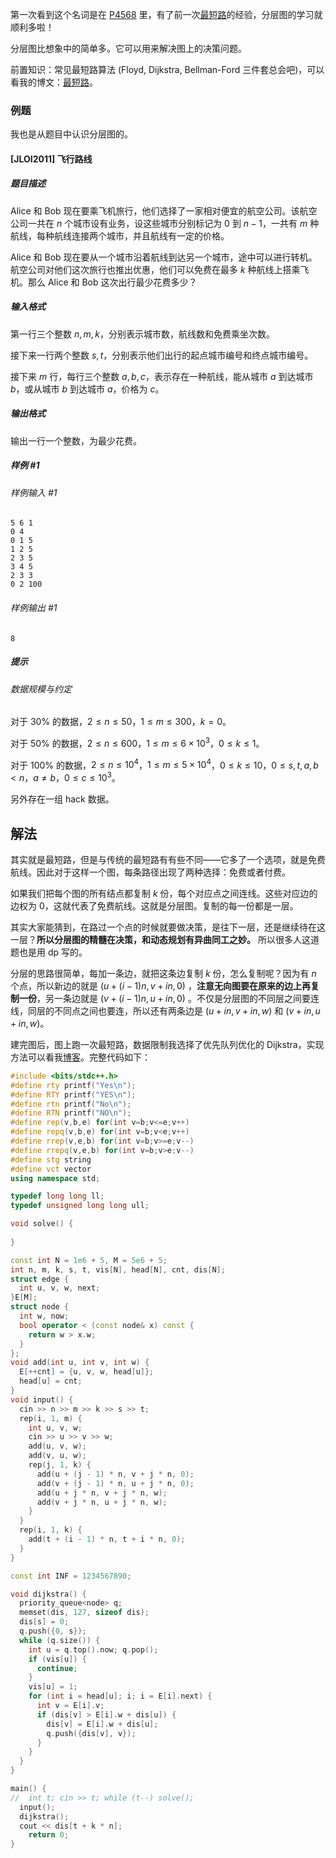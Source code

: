 第一次看到这个名词是在 [P4568](https://www.luogu.com.cn/problem/P4568) 里，有了前一次[最短路](https://www.cnblogs.com/2044-space-elevator/articles/17970148)的经验，分层图的学习就顺利多啦！

分层图比想象中的简单多。它可以用来解决图上的决策问题。

前置知识：常见最短路算法 (Floyd, Dijkstra, Bellman-Ford 三件套总会吧)，可以看我的博文：[最短路](https://www.cnblogs.com/2044-space-elevator/articles/17970148)。

### 例题

我也是从题目中认识分层图的。

#### [JLOI2011] 飞行路线

##### 题目描述

Alice 和 Bob 现在要乘飞机旅行，他们选择了一家相对便宜的航空公司。该航空公司一共在 $n$ 个城市设有业务，设这些城市分别标记为 $0$ 到 $n-1$，一共有 $m$ 种航线，每种航线连接两个城市，并且航线有一定的价格。

Alice 和 Bob 现在要从一个城市沿着航线到达另一个城市，途中可以进行转机。航空公司对他们这次旅行也推出优惠，他们可以免费在最多 $k$ 种航线上搭乘飞机。那么 Alice 和 Bob 这次出行最少花费多少？

##### 输入格式

第一行三个整数 $n,m,k$，分别表示城市数，航线数和免费乘坐次数。

接下来一行两个整数 $s,t$，分别表示他们出行的起点城市编号和终点城市编号。

接下来 $m$ 行，每行三个整数 $a,b,c$，表示存在一种航线，能从城市 $a$ 到达城市 $b$，或从城市 $b$ 到达城市 $a$，价格为 $c$。

##### 输出格式

输出一行一个整数，为最少花费。

##### 样例 #1

###### 样例输入 #1

```
5 6 1
0 4
0 1 5
1 2 5
2 3 5
3 4 5
2 3 3
0 2 100
```

###### 样例输出 #1

```
8
```

##### 提示

###### 数据规模与约定

对于 $30\%$ 的数据，$2 \le n \le 50$，$1 \le m \le 300$，$k=0$。

对于 $50\%$ 的数据，$2 \le n \le 600$，$1 \le m \le 6\times10^3$，$0 \le k \le 1$。

对于 $100\%$ 的数据，$2 \le n \le 10^4$，$1 \le m \le 5\times 10^4$，$0 \le k \le 10$，$0\le s,t,a,b < n$，$a\ne b$，$0\le c\le 10^3$。

另外存在一组 hack 数据。


## 解法

其实就是最短路，但是与传统的最短路有有些不同——它多了一个选项，就是免费航线。因此对于这样一个图，每条路径出现了两种选择：免费或者付费。

如果我们把每个图的所有结点都复制 $k$ 份，每个对应点之间连线。这些对应边的边权为 $0$，这就代表了免费航线。这就是分层图。复制的每一份都是一层。

其实大家能猜到，在路过一个点的时候就要做决策，是往下一层，还是继续待在这一层？**所以分层图的精髓在决策，和动态规划有异曲同工之妙。** 所以很多人这道题也是用 dp 写的。

分层的思路很简单，每加一条边，就把这条边复制 $k$ 份，怎么复制呢？因为有 $n$ 个点，所以新边的就是 $(u+(i-1)n,v+in,0)$ ，**注意无向图要在原来的边上再复制一份**，另一条边就是 $(v+(i-1)n,u+in,0)$ 。不仅是分层图的不同层之间要连线，同层的不同点之间也要连，所以还有两条边是 $(u+in,v+in,w)$ 和 $(v+in,u+in,w)$。

建完图后，图上跑一次最短路，数据限制我选择了优先队列优化的 Dijkstra，实现方法可以看我[博客](https://www.cnblogs.com/2044-space-elevator/articles/17970148#dijkstra-%E7%9A%84%E4%BC%98%E5%85%88%E9%98%9F%E5%88%97%E4%BC%98%E5%8C%96)。完整代码如下：

```cpp
#include <bits/stdc++.h>
#define rty printf("Yes\n");
#define RTY printf("YES\n");
#define rtn printf("No\n");
#define RTN printf("NO\n");
#define rep(v,b,e) for(int v=b;v<=e;v++)
#define repq(v,b,e) for(int v=b;v<e;v++)
#define rrep(v,e,b) for(int v=b;v>=e;v--)
#define rrepq(v,e,b) for(int v=b;v>e;v--)
#define stg string
#define vct vector
using namespace std;

typedef long long ll;
typedef unsigned long long ull;

void solve() {
	
}

const int N = 1e6 + 5, M = 5e6 + 5;
int n, m, k, s, t, vis[N], head[N], cnt, dis[N];
struct edge {
  int u, v, w, next;
}E[M];
struct node {
  int w, now;
  bool operator < (const node& x) const {
    return w > x.w;
  }
};
void add(int u, int v, int w) {
  E[++cnt] = {u, v, w, head[u]};
  head[u] = cnt;
}
void input() {
  cin >> n >> m >> k >> s >> t;
  rep(i, 1, m) {
    int u, v, w;
    cin >> u >> v >> w;
    add(u, v, w);
    add(v, u, w);
    rep(j, 1, k) {
      add(u + (j - 1) * n, v + j * n, 0);
      add(v + (j - 1) * n, u + j * n, 0);
      add(u + j * n, v + j * n, w);
      add(v + j * n, u + j * n, w);
    }
  }
  rep(i, 1, k) {
    add(t + (i - 1) * n, t + i * n, 0);
  }
}

const int INF = 1234567890;

void dijkstra() {
  priority_queue<node> q;
  memset(dis, 127, sizeof dis);
  dis[s] = 0;
  q.push({0, s});
  while (q.size()) {
    int u = q.top().now; q.pop();
    if (vis[u]) {
      continue;
    }
    vis[u] = 1;
    for (int i = head[u]; i; i = E[i].next) {
      int v = E[i].v;
      if (dis[v] > E[i].w + dis[u]) {
        dis[v] = E[i].w + dis[u];
        q.push({dis[v], v});
      }
    }
  }
}

main() {
//	int t; cin >> t; while (t--) solve();
  input();
  dijkstra();
  cout << dis[t + k * n];
	return 0;
}
```

